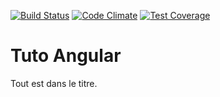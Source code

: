 [![Build Status](https://travis-ci.org/franckuser16/AngularTuto.svg?branch=develop)](https://travis-ci.org/franckuser16/AngularTuto) [![Code Climate](https://codeclimate.com/github/franckuser16/AngularTuto/badges/gpa.svg)](https://codeclimate.com/github/franckuser16/AngularTuto) [![Test Coverage](https://codeclimate.com/github/franckuser16/AngularTuto/badges/coverage.svg)](https://codeclimate.com/github/franckuser16/AngularTuto)

# Tuto Angular

Tout est dans le titre.